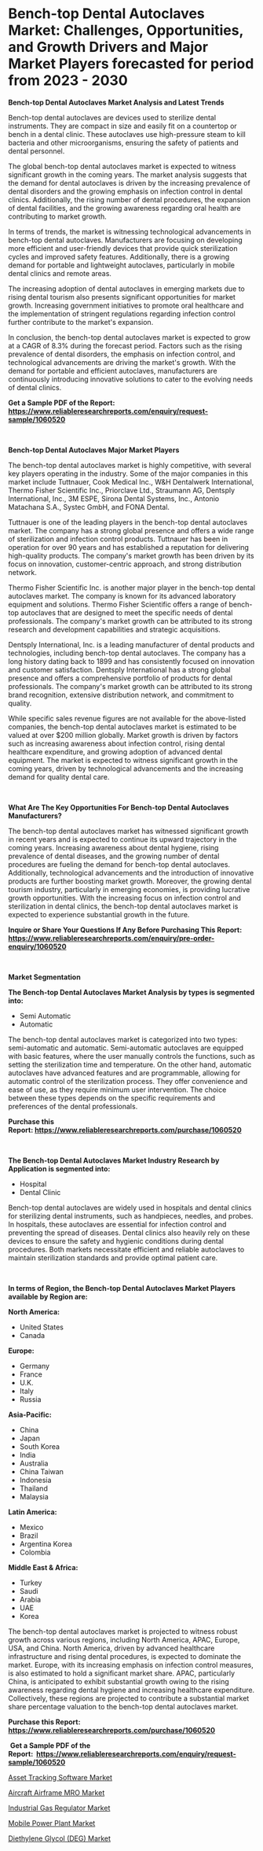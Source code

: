 <p><h1>Bench-top Dental Autoclaves Market: Challenges, Opportunities, and Growth Drivers and Major Market Players forecasted for period from 2023 - 2030</h1></p><p><strong>Bench-top Dental Autoclaves Market Analysis and Latest Trends</strong></p>
<p><p>Bench-top dental autoclaves are devices used to sterilize dental instruments. They are compact in size and easily fit on a countertop or bench in a dental clinic. These autoclaves use high-pressure steam to kill bacteria and other microorganisms, ensuring the safety of patients and dental personnel.</p><p>The global bench-top dental autoclaves market is expected to witness significant growth in the coming years. The market analysis suggests that the demand for dental autoclaves is driven by the increasing prevalence of dental disorders and the growing emphasis on infection control in dental clinics. Additionally, the rising number of dental procedures, the expansion of dental facilities, and the growing awareness regarding oral health are contributing to market growth.</p><p>In terms of trends, the market is witnessing technological advancements in bench-top dental autoclaves. Manufacturers are focusing on developing more efficient and user-friendly devices that provide quick sterilization cycles and improved safety features. Additionally, there is a growing demand for portable and lightweight autoclaves, particularly in mobile dental clinics and remote areas.</p><p>The increasing adoption of dental autoclaves in emerging markets due to rising dental tourism also presents significant opportunities for market growth. Increasing government initiatives to promote oral healthcare and the implementation of stringent regulations regarding infection control further contribute to the market's expansion.</p><p>In conclusion, the bench-top dental autoclaves market is expected to grow at a CAGR of 8.3% during the forecast period. Factors such as the rising prevalence of dental disorders, the emphasis on infection control, and technological advancements are driving the market's growth. With the demand for portable and efficient autoclaves, manufacturers are continuously introducing innovative solutions to cater to the evolving needs of dental clinics.</p></p>
<p><strong>Get a Sample PDF of the Report:&nbsp; <a href="https://www.reliableresearchreports.com/enquiry/request-sample/1060520">https://www.reliableresearchreports.com/enquiry/request-sample/1060520</a></strong></p>
<p>&nbsp;</p>
<p><strong>Bench-top Dental Autoclaves Major Market Players</strong></p>
<p><p>The bench-top dental autoclaves market is highly competitive, with several key players operating in the industry. Some of the major companies in this market include Tuttnauer, Cook Medical Inc., W&H Dentalwerk International, Thermo Fisher Scientific Inc., Priorclave Ltd., Straumann AG, Dentsply International, Inc., 3M ESPE, Sirona Dental Systems, Inc., Antonio Matachana S.A., Systec GmbH, and FONA Dental. </p><p>Tuttnauer is one of the leading players in the bench-top dental autoclaves market. The company has a strong global presence and offers a wide range of sterilization and infection control products. Tuttnauer has been in operation for over 90 years and has established a reputation for delivering high-quality products. The company's market growth has been driven by its focus on innovation, customer-centric approach, and strong distribution network. </p><p>Thermo Fisher Scientific Inc. is another major player in the bench-top dental autoclaves market. The company is known for its advanced laboratory equipment and solutions. Thermo Fisher Scientific offers a range of bench-top autoclaves that are designed to meet the specific needs of dental professionals. The company's market growth can be attributed to its strong research and development capabilities and strategic acquisitions.</p><p>Dentsply International, Inc. is a leading manufacturer of dental products and technologies, including bench-top dental autoclaves. The company has a long history dating back to 1899 and has consistently focused on innovation and customer satisfaction. Dentsply International has a strong global presence and offers a comprehensive portfolio of products for dental professionals. The company's market growth can be attributed to its strong brand recognition, extensive distribution network, and commitment to quality.</p><p>While specific sales revenue figures are not available for the above-listed companies, the bench-top dental autoclaves market is estimated to be valued at over $200 million globally. Market growth is driven by factors such as increasing awareness about infection control, rising dental healthcare expenditure, and growing adoption of advanced dental equipment. The market is expected to witness significant growth in the coming years, driven by technological advancements and the increasing demand for quality dental care.</p></p>
<p>&nbsp;</p>
<p><strong>What Are The Key Opportunities For Bench-top Dental Autoclaves Manufacturers?</strong></p>
<p><p>The bench-top dental autoclaves market has witnessed significant growth in recent years and is expected to continue its upward trajectory in the coming years. Increasing awareness about dental hygiene, rising prevalence of dental diseases, and the growing number of dental procedures are fueling the demand for bench-top dental autoclaves. Additionally, technological advancements and the introduction of innovative products are further boosting market growth. Moreover, the growing dental tourism industry, particularly in emerging economies, is providing lucrative growth opportunities. With the increasing focus on infection control and sterilization in dental clinics, the bench-top dental autoclaves market is expected to experience substantial growth in the future.</p></p>
<p><strong>Inquire or Share Your Questions If Any Before Purchasing This Report: <a href="https://www.reliableresearchreports.com/enquiry/pre-order-enquiry/1060520">https://www.reliableresearchreports.com/enquiry/pre-order-enquiry/1060520</a></strong></p>
<p>&nbsp;</p>
<p><strong>Market Segmentation</strong></p>
<p><strong>The Bench-top Dental Autoclaves Market Analysis by types is segmented into:</strong></p>
<p><ul><li>Semi Automatic</li><li>Automatic</li></ul></p>
<p><p>The bench-top dental autoclaves market is categorized into two types: semi-automatic and automatic. Semi-automatic autoclaves are equipped with basic features, where the user manually controls the functions, such as setting the sterilization time and temperature. On the other hand, automatic autoclaves have advanced features and are programmable, allowing for automatic control of the sterilization process. They offer convenience and ease of use, as they require minimum user intervention. The choice between these types depends on the specific requirements and preferences of the dental professionals.</p></p>
<p><strong>Purchase this Report:&nbsp;<a href="https://www.reliableresearchreports.com/purchase/1060520">https://www.reliableresearchreports.com/purchase/1060520</a></strong></p>
<p>&nbsp;</p>
<p><strong>The Bench-top Dental Autoclaves Market Industry Research by Application is segmented into:</strong></p>
<p><ul><li>Hospital</li><li>Dental Clinic</li></ul></p>
<p><p>Bench-top dental autoclaves are widely used in hospitals and dental clinics for sterilizing dental instruments, such as handpieces, needles, and probes. In hospitals, these autoclaves are essential for infection control and preventing the spread of diseases. Dental clinics also heavily rely on these devices to ensure the safety and hygienic conditions during dental procedures. Both markets necessitate efficient and reliable autoclaves to maintain sterilization standards and provide optimal patient care.</p></p>
<p>&nbsp;</p>
<p><strong>In terms of Region, the Bench-top Dental Autoclaves Market Players available by Region are:</strong></p>
<p>
    <p> <strong> North America: </strong>
        <ul>
            <li>United States</li>
            <li>Canada</li>
        </ul>
        </p> 
    <p> <strong> Europe: </strong>
        <ul>
            <li>Germany</li>
            <li>France</li>
            <li>U.K.</li>
            <li>Italy</li>
            <li>Russia</li>
        </ul>
        </p> 
    <p> <strong> Asia-Pacific: </strong>
        <ul>
            <li>China</li>
            <li>Japan</li>
            <li>South Korea</li>
            <li>India</li>
            <li>Australia</li>
            <li>China Taiwan</li>
            <li>Indonesia</li>
            <li>Thailand</li>
            <li>Malaysia</li>
        </ul>
        </p> 
    <p> <strong> Latin America: </strong>
        <ul>
            <li>Mexico</li>
            <li>Brazil</li>
            <li>Argentina Korea</li>
            <li>Colombia</li>
        </ul>
        </p> 
    <p> <strong> Middle East & Africa: </strong>
        <ul>
            <li>Turkey</li>
            <li>Saudi</li>
            <li>Arabia</li>
            <li>UAE</li>
            <li>Korea</li>
        </ul>
    </p>
    </p>
<p><p>The bench-top dental autoclaves market is projected to witness robust growth across various regions, including North America, APAC, Europe, USA, and China. North America, driven by advanced healthcare infrastructure and rising dental procedures, is expected to dominate the market. Europe, with its increasing emphasis on infection control measures, is also estimated to hold a significant market share. APAC, particularly China, is anticipated to exhibit substantial growth owing to the rising awareness regarding dental hygiene and increasing healthcare expenditure. Collectively, these regions are projected to contribute a substantial market share percentage valuation to the bench-top dental autoclaves market.</p></p>
<p><strong>Purchase this Report: <a href="https://www.reliableresearchreports.com/purchase/1060520">https://www.reliableresearchreports.com/purchase/1060520</a></strong></p>
<p>&nbsp;<strong>Get a Sample PDF of the Report:&nbsp;&nbsp;<a href="https://www.reliableresearchreports.com/enquiry/request-sample/1060520">https://www.reliableresearchreports.com/enquiry/request-sample/1060520</a></strong></p>
<p><strong></strong></p>
<p><p><a href="https://medium.com/@lacyquitzon/asset-tracking-software-market-size-cagr-trends-2024-2030-5ab23de212c6">Asset Tracking Software Market</a></p><p><a href="https://medium.com/@vergiekunze/aircraft-airframe-mro-market-size-cagr-trends-2024-2030-deec8f727501">Aircraft Airframe MRO Market</a></p><p><a href="https://www.linkedin.com/pulse/industrial-gas-regulator-market-size-2023-2030-global-analysis-dovme/">Industrial Gas Regulator Market</a></p><p><a href="https://www.linkedin.com/pulse/mobile-power-plant-market-size-growth-forecast-from-2023-0c4re/">Mobile Power Plant Market</a></p><p><a href="https://github.com/AKSHATREPORTPRIME/Market-Research-Report-List-1/blob/main/diethylene-glycol-deg-market.md">Diethylene Glycol (DEG) Market</a></p></p>
